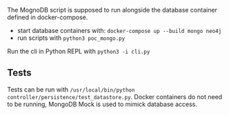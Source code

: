 The MognoDB script is supposed to run alongside the database container defined in docker-compose.

* start database containers with: `docker-compose up --build mongo neo4j`
* run scripts with `python3 poc_mongo.py`

Run the cli in Python REPL with `python3 -i cli.py`


## Tests
Tests can be run with `/usr/local/bin/python controller/persistence/test_datastore.py`. Docker containers do not need to be running, MongoDB Mock is used to mimick database access.